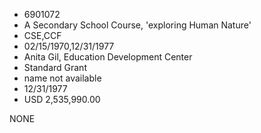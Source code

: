 * 6901072
* A Secondary School Course, 'exploring Human Nature'
* CSE,CCF
* 02/15/1970,12/31/1977
* Anita Gil, Education Development Center
* Standard Grant
*   name not available
* 12/31/1977
* USD 2,535,990.00

NONE